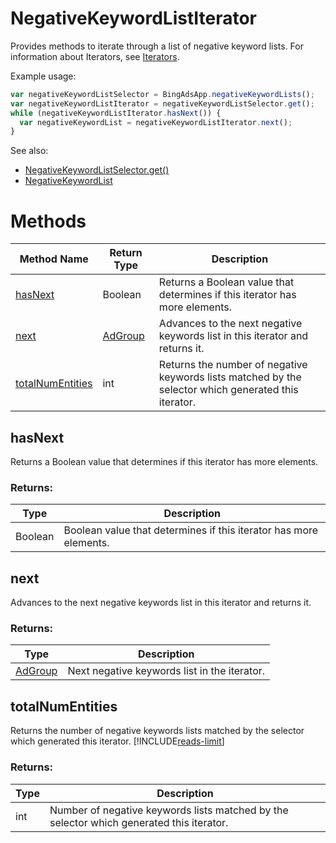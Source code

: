 # NegativeKeywordListIterator
Provides methods to iterate through a list of negative keyword lists. For information about Iterators, see [Iterators](../concepts/iterators).

Example usage:
```javascript
var negativeKeywordListSelector = BingAdsApp.negativeKeywordLists();
var negativeKeywordListIterator = negativeKeywordListSelector.get();
while (negativeKeywordListIterator.hasNext()) {
  var negativeKeywordList = negativeKeywordListIterator.next();
}
```

See also:
- [NegativeKeywordListSelector.get()](./NegativeKeywordListSelector#get)
- [NegativeKeywordList](./NegativeKeywordList)

# Methods
|Method Name|Return Type|Description|
|-|-|-
[hasNext](#hasnext)|Boolean|Returns a Boolean value that determines if this iterator has more elements.
[next](#next)|[AdGroup](./AdGroup)|Advances to the next negative keywords list in this iterator and returns it.
[totalNumEntities](#totalnumentities)|int|Returns the number of negative keywords lists matched by the selector which generated this iterator.

## <a name="hasnext"></a>hasNext
Returns a Boolean value that determines if this iterator has more elements.

### Returns:
|Type|Description|
|-|-
Boolean|Boolean value that determines if this iterator has more elements.

## <a name="next"></a>next
Advances to the next negative keywords list in this iterator and returns it.

### Returns:
|Type|Description|
|-|-
[AdGroup](./AdGroup)|Next negative keywords list in the iterator.

## <a name="totalnumentities"></a>totalNumEntities
Returns the number of negative keywords lists matched by the selector which generated this iterator. [!INCLUDE[reads-limit](./includes/reads-limit.md)]

### Returns:
|Type|Description|
|-|-
int|Number of negative keywords lists matched by the selector which generated this iterator.

